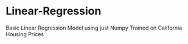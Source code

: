 # Linear-Regression
Basic Linear Regression Model using just Numpy
Trained on California Housing Prices

